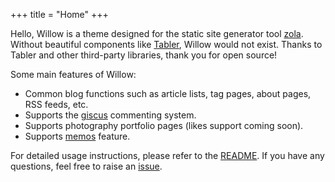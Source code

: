 +++
title = "Home"
+++

Hello, Willow is a theme designed for the static site generator tool [zola](https://www.getzola.org/). Without beautiful components like [Tabler](https://github.com/tabler/tabler), Willow would not exist. Thanks to Tabler and other third-party libraries, thank you for open source!

Some main features of Willow:
- Common blog functions such as article lists, tag pages, about pages, RSS feeds, etc.
- Supports the [giscus](https://giscus.app/) commenting system.
- Supports photography portfolio pages (likes support coming soon).
- Supports [memos](https://github.com/usememos/memos) feature.

For detailed usage instructions, please refer to the [README](https://github.com/ischaojie/willow/). If you have any questions, feel free to raise an [issue](https://github.com/ischaojie/willow/issues).
